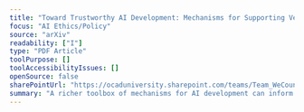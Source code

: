 ```yaml
---
title: "Toward Trustworthy AI Development: Mechanisms for Supporting Verifiable Claims"
focus: "AI Ethics/Policy"
source: "arXiv"
readability: ["I"]
type: "PDF Article"
toolPurpose: []
toolAccessibilityIssues: []
openSource: false
sharePointUrl: "https://ocaduniversity.sharepoint.com/teams/Team_WeCount/Shared%20Documents/Resources%20and%20Tools/Literature%20(curated)/Toward%20Trustworthy%20AI%20Development_Mechanisms%20for%20Supporting%20Verifiable%20Claims.pdf"
summary: "A richer toolbox of mechanisms for AI development can inform developers’ efforts to earn trust, the demands made of AI developers by activists and civil society organizations, and regulators’ efforts to ensure that AI is developed responsibly. "
---
```


